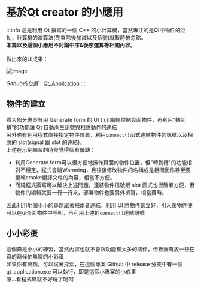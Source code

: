 # 基於Qt creator 的小應用

:::info
這是利用 Qt 撰寫的一個 C++ 的小計算機，當然專注的是Qt中物件的互動，計算機的演算法(先乘除後加減以及括號)就暫時被忽略。\
**本篇以及這個小應用不討論中序&後序運算等相關內容。**\
\
做出來的UI成果：

![image](https://hackmd.io/_uploads/BJoRga3hT.png)

*Github的位置*：[Qt_Application](https://github.com/aaronhuang1005/Qt_Application)
:::

## 物件的建立

看大部分專案有用 Generate form 的 UI (.ui)編輯控制頁面物件，再利用"轉到槽"的功能讓 Qt 自動產生訊號與相應動作的連結\
另外也有純用程式直接指定物件位置，利用`connect()`函式連結物件的訊號以及相應的 slot(signal 跟 slot 的連結)。\
上述在示例練習的時候覺得個有優缺：

- 利用Generate form可以很方便地操作頁面的物件位置，但"轉到槽"的功能相對不穩定，程式會跳Warnning，且往後修改物件的名稱或是相關動作甚至要編輯cmake編譯文件的內容，相當不方便。
- 而純程式撰寫可以解決上述問題，連結物件信號跟 slot 函式也很簡單方便，但物件的編輯就要一行一行來，部署物件也要另外撰寫，相當費時。

因此利用地個小小的專題試著把兩者連結，利用 UI 將物件創立好，引入後物件便可以在ui介面物件中呼叫，再利用上述的`connect()`連結訊號

## 小小彩蛋

這個算是小小的練習，當然內容也就不會跟功能有太多的關係，但裡面有放一些在寫的時候怕無聊的小彩蛋\
如果你有興趣，可以試著探索，在這個專案 Github 中 release 分支中有一個 qt_application.exe 可以執行，即是這個小專案的小成果\
嗯...看程式碼就不好玩了呵呵